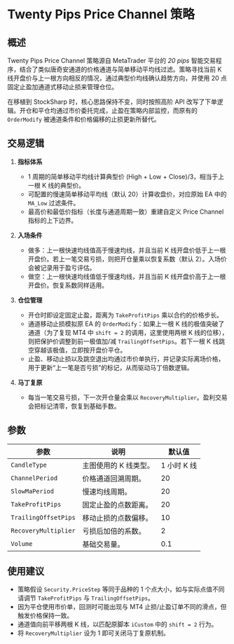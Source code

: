# Twenty Pips Price Channel 策略

## 概述

Twenty Pips Price Channel 策略源自 MetaTrader 平台的 *20 pips* 智能交易程序，结合了类似唐奇安通道的价格通道与简单移动平均线过滤。策略寻找当前 K 线开盘价与上一根方向相反的情况，通过典型价均线确认趋势方向，并使用 20 点固定止盈加通道式移动止损来管理仓位。

在移植到 StockSharp 时，核心思路保持不变，同时按照高阶 API 改写了下单逻辑。开仓和平仓均通过市价委托完成，止盈在策略内部监控，而原有的 `OrderModify` 被通道条件和价格偏移的止损更新所替代。

## 交易逻辑

1. **指标体系**
   - 1 周期的简单移动平均线计算典型价 (High + Low + Close)/3，相当于上一根 K 线的典型价。
   - 可配置的慢速简单移动平均线（默认 20）计算收盘价，对应原始 EA 中的 `MA_Low` 过滤条件。
   - 最高价和最低价指标（长度与通道周期一致）重建自定义 Price Channel 指标的上下边界。

2. **入场条件**
   - 做多：上一根快速均线值高于慢速均线，并且当前 K 线开盘价低于上一根开盘价。若上一笔交易亏损，则把开仓量乘以恢复系数（默认 2）。入场价会被记录用于盈亏评估。
   - 做空：上一根快速均线值低于慢速均线，并且当前 K 线开盘价高于上一根开盘价。恢复系数同样适用。

3. **仓位管理**
   - 开仓时即设定固定止盈，距离为 `TakeProfitPips` 乘以合约的价格步长。
   - 通道移动止损模拟原 EA 的 `OrderModify`：如果上一根 K 线的极值突破了通道（为了复现 MT4 中 `shift = 2` 的调用，这里使用两根 K 线的位移），则把保护价调整到前一极值加/减 `TrailingOffsetPips`。若下一根 K 线跳空穿越该极值，立即按开盘价平仓。
   - 止盈、移动止损以及跳空退出均通过市价单执行，并记录实际离场价格，用于更新“上一笔是否亏损”的标记，从而驱动马丁倍数逻辑。

4. **马丁复原**
   - 每当一笔交易亏损，下一次开仓量会乘以 `RecoveryMultiplier`。盈利交易会把标记清零，恢复到基础手数。

## 参数

| 参数 | 说明 | 默认值 |
| --- | --- | --- |
| `CandleType` | 主图使用的 K 线类型。 | 1 小时 K 线 |
| `ChannelPeriod` | 价格通道回溯周期。 | 20 |
| `SlowMaPeriod` | 慢速均线周期。 | 20 |
| `TakeProfitPips` | 固定止盈的点数距离。 | 20 |
| `TrailingOffsetPips` | 移动止损的点数偏移。 | 10 |
| `RecoveryMultiplier` | 亏损后加倍的系数。 | 2 |
| `Volume` | 基础交易量。 | 0.1 |

## 使用建议

- 策略假设 `Security.PriceStep` 等同于品种的 1 个点大小，如与实际点值不同请调节 `TakeProfitPips` 与 `TrailingOffsetPips`。
- 因为平仓使用市价单，回测时可能出现与 MT4 止损/止盈订单不同的滑点，但触发价格保持一致。
- 通道值向前平移两根 K 线，以匹配原脚本 `iCustom` 中的 `shift = 2` 行为。
- 将 `RecoveryMultiplier` 设为 1 即可关闭马丁复原机制。
